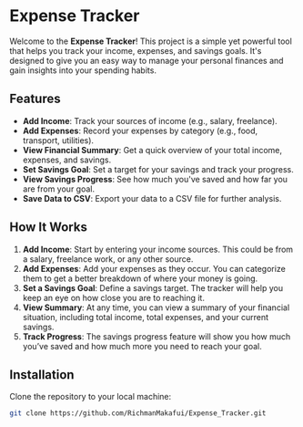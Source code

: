 # Expense Tracker

Welcome to the **Expense Tracker**! This project is a simple yet powerful tool that helps you track your income, expenses, and savings goals. It's designed to give you an easy way to manage your personal finances and gain insights into your spending habits.

## Features

- **Add Income**: Track your sources of income (e.g., salary, freelance).
- **Add Expenses**: Record your expenses by category (e.g., food, transport, utilities).
- **View Financial Summary**: Get a quick overview of your total income, expenses, and savings.
- **Set Savings Goal**: Set a target for your savings and track your progress.
- **View Savings Progress**: See how much you've saved and how far you are from your goal.
- **Save Data to CSV**: Export your data to a CSV file for further analysis.

## How It Works

1. **Add Income**: Start by entering your income sources. This could be from a salary, freelance work, or any other source.
2. **Add Expenses**: Add your expenses as they occur. You can categorize them to get a better breakdown of where your money is going.
3. **Set a Savings Goal**: Define a savings target. The tracker will help you keep an eye on how close you are to reaching it.
4. **View Summary**: At any time, you can view a summary of your financial situation, including total income, total expenses, and your current savings.
5. **Track Progress**: The savings progress feature will show you how much you’ve saved and how much more you need to reach your goal.

## Installation

Clone the repository to your local machine:

```bash
git clone https://github.com/RichmanMakafui/Expense_Tracker.git
